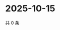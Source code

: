 # 2025-10-15

共 0 条

<!-- BEGIN ZHIHUVIDEO -->
<!-- 最后更新时间 Wed Oct 15 2025 18:13:06 GMT+0800 (China Standard Time) -->

<!-- END ZHIHUVIDEO -->

